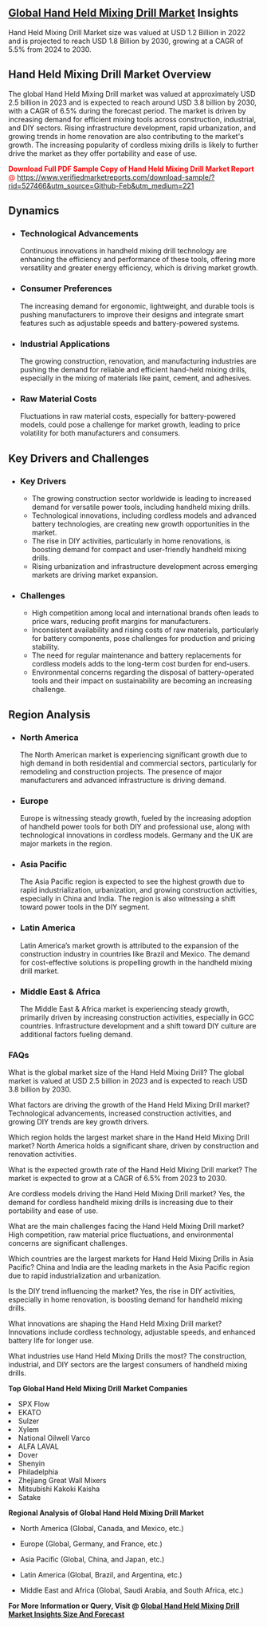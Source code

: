 <h2><a href="https://www.verifiedmarketreports.com/download-sample/?rid=527466&amp;utm_source=Github&amp;utm_medium=221" target="_blank">Global Hand Held Mixing Drill Market</a> Insights</h2><p>Hand Held Mixing Drill Market size was valued at USD 1.2 Billion in 2022 and is projected to reach USD 1.8 Billion by 2030, growing at a CAGR of 5.5% from 2024 to 2030.</p><p> <h2>Hand Held Mixing Drill Market Overview</h2> <p>The global Hand Held Mixing Drill market was valued at approximately USD 2.5 billion in 2023 and is expected to reach around USD 3.8 billion by 2030, with a CAGR of 6.5% during the forecast period. The market is driven by increasing demand for efficient mixing tools across construction, industrial, and DIY sectors. Rising infrastructure development, rapid urbanization, and growing trends in home renovation are also contributing to the market's growth. The increasing popularity of cordless mixing drills is likely to further drive the market as they offer portability and ease of use.</p> <p><p><span class=""><span style="color: #ff0000;"><strong>Download Full PDF Sample Copy of Hand Held Mixing Drill Market Report</strong> @ </span><a href="https://www.verifiedmarketreports.com/download-sample/?rid=527466&amp;utm_source=Github-Feb&amp;utm_medium=221" target="_blank">https://www.verifiedmarketreports.com/download-sample/?rid=527466&amp;utm_source=Github-Feb&amp;utm_medium=221</a></span></p></p> <h2>Dynamics</h2> <ul> <li><h3>Technological Advancements</h3> Continuous innovations in handheld mixing drill technology are enhancing the efficiency and performance of these tools, offering more versatility and greater energy efficiency, which is driving market growth.</li> <li><h3>Consumer Preferences</h3> The increasing demand for ergonomic, lightweight, and durable tools is pushing manufacturers to improve their designs and integrate smart features such as adjustable speeds and battery-powered systems.</li> <li><h3>Industrial Applications</h3> The growing construction, renovation, and manufacturing industries are pushing the demand for reliable and efficient hand-held mixing drills, especially in the mixing of materials like paint, cement, and adhesives.</li> <li><h3>Raw Material Costs</h3> Fluctuations in raw material costs, especially for battery-powered models, could pose a challenge for market growth, leading to price volatility for both manufacturers and consumers.</li> </ul> <h2>Key Drivers and Challenges</h2> <ul> <li><h3>Key Drivers</h3> <ul> <li>The growing construction sector worldwide is leading to increased demand for versatile power tools, including handheld mixing drills.</li> <li>Technological innovations, including cordless models and advanced battery technologies, are creating new growth opportunities in the market.</li> <li>The rise in DIY activities, particularly in home renovations, is boosting demand for compact and user-friendly handheld mixing drills.</li> <li>Rising urbanization and infrastructure development across emerging markets are driving market expansion.</li> </ul> </li> <li><h3>Challenges</h3> <ul> <li>High competition among local and international brands often leads to price wars, reducing profit margins for manufacturers.</li> <li>Inconsistent availability and rising costs of raw materials, particularly for battery components, pose challenges for production and pricing stability.</li> <li>The need for regular maintenance and battery replacements for cordless models adds to the long-term cost burden for end-users.</li> <li>Environmental concerns regarding the disposal of battery-operated tools and their impact on sustainability are becoming an increasing challenge.</li> </ul> </li> </ul> <h2>Region Analysis</h2> <ul> <li><h3>North America</h3> The North American market is experiencing significant growth due to high demand in both residential and commercial sectors, particularly for remodeling and construction projects. The presence of major manufacturers and advanced infrastructure is driving demand.</li> <li><h3>Europe</h3> Europe is witnessing steady growth, fueled by the increasing adoption of handheld power tools for both DIY and professional use, along with technological innovations in cordless models. Germany and the UK are major markets in the region.</li> <li><h3>Asia Pacific</h3> The Asia Pacific region is expected to see the highest growth due to rapid industrialization, urbanization, and growing construction activities, especially in China and India. The region is also witnessing a shift toward power tools in the DIY segment.</li> <li><h3>Latin America</h3> Latin America’s market growth is attributed to the expansion of the construction industry in countries like Brazil and Mexico. The demand for cost-effective solutions is propelling growth in the handheld mixing drill market.</li> <li><h3>Middle East & Africa</h3> The Middle East & Africa market is experiencing steady growth, primarily driven by increasing construction activities, especially in GCC countries. Infrastructure development and a shift toward DIY culture are additional factors fueling demand.</li> </ul> <h3>FAQs</h3> <p>What is the global market size of the Hand Held Mixing Drill? The global market is valued at USD 2.5 billion in 2023 and is expected to reach USD 3.8 billion by 2030.</p> <p>What factors are driving the growth of the Hand Held Mixing Drill market? Technological advancements, increased construction activities, and growing DIY trends are key growth drivers.</p> <p>Which region holds the largest market share in the Hand Held Mixing Drill market? North America holds a significant share, driven by construction and renovation activities.</p> <p>What is the expected growth rate of the Hand Held Mixing Drill market? The market is expected to grow at a CAGR of 6.5% from 2023 to 2030.</p> <p>Are cordless models driving the Hand Held Mixing Drill market? Yes, the demand for cordless handheld mixing drills is increasing due to their portability and ease of use.</p> <p>What are the main challenges facing the Hand Held Mixing Drill market? High competition, raw material price fluctuations, and environmental concerns are significant challenges.</p> <p>Which countries are the largest markets for Hand Held Mixing Drills in Asia Pacific? China and India are the leading markets in the Asia Pacific region due to rapid industrialization and urbanization.</p> <p>Is the DIY trend influencing the market? Yes, the rise in DIY activities, especially in home renovation, is boosting demand for handheld mixing drills.</p> <p>What innovations are shaping the Hand Held Mixing Drill market? Innovations include cordless technology, adjustable speeds, and enhanced battery life for longer use.</p> <p>What industries use Hand Held Mixing Drills the most? The construction, industrial, and DIY sectors are the largest consumers of handheld mixing drills.</p> </p><p><strong>Top Global Hand Held Mixing Drill Market Companies</strong></p><div data-test-id=""><p><li>SPX Flow</li><li> EKATO</li><li> Sulzer</li><li> Xylem</li><li> National Oilwell Varco</li><li> ALFA LAVAL</li><li> Dover</li><li> Shenyin</li><li> Philadelphia</li><li> Zhejiang Great Wall Mixers</li><li> Mitsubishi Kakoki Kaisha</li><li> Satake</li></p><div><strong>Regional Analysis of&nbsp;Global Hand Held Mixing Drill Market</strong></div><ul><li dir="ltr"><p dir="ltr">North America&nbsp;(Global, Canada, and Mexico, etc.)</p></li><li dir="ltr"><p dir="ltr">Europe (Global, Germany, and France, etc.)</p></li><li dir="ltr"><p dir="ltr">Asia Pacific&nbsp;(Global, China, and Japan, etc.)</p></li><li dir="ltr"><p dir="ltr">Latin America&nbsp;(Global, Brazil, and Argentina, etc.)</p></li><li dir="ltr">Middle East and Africa&nbsp;(Global, Saudi Arabia, and South Africa, etc.)</li></ul><p><strong>For More Information or Query, Visit @&nbsp;</strong><strong><a href="https://www.verifiedmarketreports.com/product/hand-held-mixing-drill-market/?utm_source=Github&amp;utm_medium=221" target="_blank">Global Hand Held Mixing Drill Market Insights Size And Forecast</a></strong></p></div>
